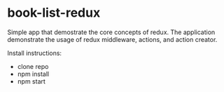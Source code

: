 # book-list-redux

Simple app that demostrate the core concepts of redux.
The application demonstrate the usage of redux middleware, actions, and action creator.

Install instructions:
- clone repo
- npm install
- npm start
